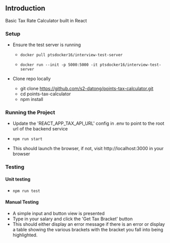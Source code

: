 ## Introduction

Basic Tax Rate Calculator built in React

### Setup

- Ensure the test server is running

  -  `docker pull ptsdocker16/interview-test-server`

   -  `docker run --init -p 5000:5000 -it ptsdocker16/interview-test-server`
 -  Clone repo locally
    -  git clone https://github.com/s2-datong/points-tax-calculator.git
    -   cd points-tax-calculator
    - npm install

  

### Running the Project

- Update the 'REACT_APP_TAX_API_URL' config in .env to point to the root url of the backend service

-  `npm run start`
- This should launch the browser, if not, visit http://localhost:3000 in your browser

  

### Testing

#### Unit testing

-  `npm run test`

#### Manual Testing
- A simple input and button view is presented
- Type in your salary and click the 'Get Tax Bracket' button
- This should either display an error message if there is an error or display a table showing the various brackets with the bracket you fall into being highlighted.